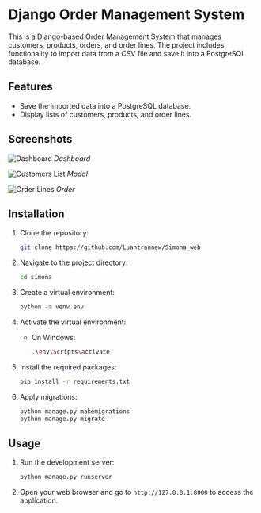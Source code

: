 # Django Order Management System

This is a Django-based Order Management System that manages customers, products, orders, and order lines. The project includes functionality to import data from a CSV file and save it into a PostgreSQL database.

## Features

- Save the imported data into a PostgreSQL database.
- Display lists of customers, products, and order lines.

## Screenshots

![Dashboard](https://github.com/Luantrannew/Simona_web/assets/62492632/27107d9c-13be-4f8d-8693-007245ed7104)
*Dashboard*

![Customers List](https://github.com/Luantrannew/Simona_web/assets/62492632/7c6d7685-2c3b-42b3-b4d6-d99ccbc6e560)
*Modal*

![Order Lines](https://github.com/Luantrannew/Simona_web/assets/62492632/151abb15-07b2-4668-bd0e-98c0e215e335)
*Order*

## Installation

1. Clone the repository:
    ```bash
    git clone https://github.com/Luantrannew/Simona_web
    ```

2. Navigate to the project directory:
    ```bash
    cd simona
    ```

3. Create a virtual environment:
    ```bash
    python -m venv env
    ```

4. Activate the virtual environment:
    - On Windows:
        ```bash
        .\env\Scripts\activate
        ```

5. Install the required packages:
    ```bash
    pip install -r requirements.txt
    ```

6. Apply migrations:
    ```bash
    python manage.py makemigrations
    python manage.py migrate
    ```

## Usage

1. Run the development server:
    ```bash
    python manage.py runserver
    ```

2. Open your web browser and go to `http://127.0.0.1:8000` to access the application.
